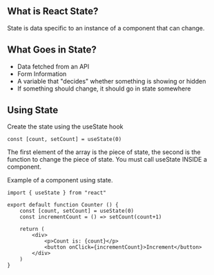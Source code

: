 ## What is React State?
State is data specific to an instance of a component that can change.

## What Goes in State?
* Data fetched from an API
* Form Information
* A variable that "decides" whether something is showing or hidden
* If something should change, it should go in state somewhere

## Using State
Create the state using the useState hook
```
const [count, setCount] = useState(0)
```
The first element of the array is the piece of state, the second is the function to change the piece of state.
You must call useState INSIDE a component.

Example of a component using state.
```
import { useState } from "react"

export default function Counter () {
    const [count, setCount] = useState(0)
    const incrementCount = () => setCount(count+1)
    
    return (
        <div>
            <p>Count is: {count}</p>
            <button onClick={incrementCount}>Increment</button>
        </div>
    )
}
```